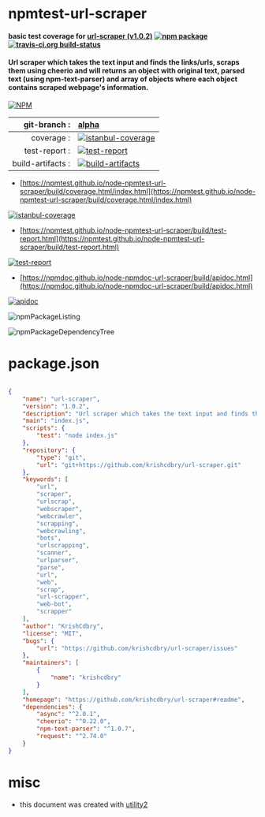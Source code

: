 # npmtest-url-scraper

#### basic test coverage for  [url-scraper (v1.0.2)](https://github.com/krishcdbry/url-scraper#readme)  [![npm package](https://img.shields.io/npm/v/npmtest-url-scraper.svg?style=flat-square)](https://www.npmjs.org/package/npmtest-url-scraper) [![travis-ci.org build-status](https://api.travis-ci.org/npmtest/node-npmtest-url-scraper.svg)](https://travis-ci.org/npmtest/node-npmtest-url-scraper)

#### Url scraper which takes the text input and finds the links/urls, scraps them using cheerio and will returns an object with original text, parsed text (using npm-text-parser) and array of objects where each object contains scraped webpage's information.

[![NPM](https://nodei.co/npm/url-scraper.png?downloads=true&downloadRank=true&stars=true)](https://www.npmjs.com/package/url-scraper)

| git-branch : | [alpha](https://github.com/npmtest/node-npmtest-url-scraper/tree/alpha)|
|--:|:--|
| coverage : | [![istanbul-coverage](https://npmtest.github.io/node-npmtest-url-scraper/build/coverage.badge.svg)](https://npmtest.github.io/node-npmtest-url-scraper/build/coverage.html/index.html)|
| test-report : | [![test-report](https://npmtest.github.io/node-npmtest-url-scraper/build/test-report.badge.svg)](https://npmtest.github.io/node-npmtest-url-scraper/build/test-report.html)|
| build-artifacts : | [![build-artifacts](https://npmtest.github.io/node-npmtest-url-scraper/glyphicons_144_folder_open.png)](https://github.com/npmtest/node-npmtest-url-scraper/tree/gh-pages/build)|

- [https://npmtest.github.io/node-npmtest-url-scraper/build/coverage.html/index.html](https://npmtest.github.io/node-npmtest-url-scraper/build/coverage.html/index.html)

[![istanbul-coverage](https://npmtest.github.io/node-npmtest-url-scraper/build/screenCapture.buildCi.browser.%252Ftmp%252Fbuild%252Fcoverage.lib.html.png)](https://npmtest.github.io/node-npmtest-url-scraper/build/coverage.html/index.html)

- [https://npmtest.github.io/node-npmtest-url-scraper/build/test-report.html](https://npmtest.github.io/node-npmtest-url-scraper/build/test-report.html)

[![test-report](https://npmtest.github.io/node-npmtest-url-scraper/build/screenCapture.buildCi.browser.%252Ftmp%252Fbuild%252Ftest-report.html.png)](https://npmtest.github.io/node-npmtest-url-scraper/build/test-report.html)

- [https://npmdoc.github.io/node-npmdoc-url-scraper/build/apidoc.html](https://npmdoc.github.io/node-npmdoc-url-scraper/build/apidoc.html)

[![apidoc](https://npmdoc.github.io/node-npmdoc-url-scraper/build/screenCapture.buildCi.browser.%252Ftmp%252Fbuild%252Fapidoc.html.png)](https://npmdoc.github.io/node-npmdoc-url-scraper/build/apidoc.html)

![npmPackageListing](https://npmtest.github.io/node-npmtest-url-scraper/build/screenCapture.npmPackageListing.svg)

![npmPackageDependencyTree](https://npmtest.github.io/node-npmtest-url-scraper/build/screenCapture.npmPackageDependencyTree.svg)



# package.json

```json

{
    "name": "url-scraper",
    "version": "1.0.2",
    "description": "Url scraper which takes the text input and finds the links/urls, scraps them using cheerio and will returns an object with original text, parsed text (using npm-text-parser) and array of objects where each object contains scraped webpage's information.",
    "main": "index.js",
    "scripts": {
        "test": "node index.js"
    },
    "repository": {
        "type": "git",
        "url": "git+https://github.com/krishcdbry/url-scraper.git"
    },
    "keywords": [
        "url",
        "scraper",
        "urlscrap",
        "webscraper",
        "webcrawler",
        "scrapping",
        "webcrawling",
        "bots",
        "urlscrapping",
        "scanner",
        "urlparser",
        "parse",
        "url",
        "web",
        "scrap",
        "url-scrapper",
        "web-bot",
        "scrapper"
    ],
    "author": "KrishCdbry",
    "license": "MIT",
    "bugs": {
        "url": "https://github.com/krishcdbry/url-scraper/issues"
    },
    "maintainers": [
        {
            "name": "krishcdbry"
        }
    ],
    "homepage": "https://github.com/krishcdbry/url-scraper#readme",
    "dependencies": {
        "async": "^2.0.1",
        "cheerio": "^0.22.0",
        "npm-text-parser": "^1.0.7",
        "request": "^2.74.0"
    }
}
```



# misc
- this document was created with [utility2](https://github.com/kaizhu256/node-utility2)

